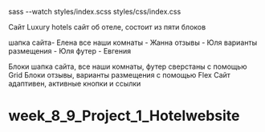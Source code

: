 sass --watch styles/index.scss styles/css/index.css

Сайт Luxury hotels
сайт об отеле, состоит из пяти блоков

шапка сайта- Елена
все наши комнаты - Жанна
отзывы - Юля
варианты размещения - Юля
футер - Евгения

Блоки шапка сайта, все наши комнаты, футер сверстаны с помощью Grid
Блоки отзывы, варианты размещения с помощью Flex
Сайт адаптивен, активные кнопки и ссылки
# week_8_9_Project_1_Hotelwebsite
